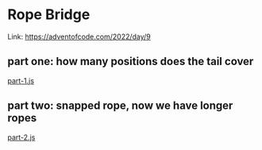 # Rope Bridge

Link: https://adventofcode.com/2022/day/9

## part one: how many positions does the tail cover
[part-1.js](part-1.js)

## part two: snapped rope, now we have longer ropes
[part-2.js](part-2.js)
